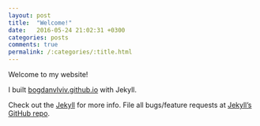 ```yaml
---
layout: post
title:  "Welcome!"
date:   2016-05-24 21:02:31 +0300
categories: posts
comments: true
permalink: /:categories/:title.html
---
```


Welcome to my website!

I built [bogdanvlviv.github.io][bogdanvlviv.github.io-url] with Jekyll.

Check out the [Jekyll][jekyll] for more info. File all bugs/feature requests at [Jekyll’s GitHub repo][jekyll-gh].

[bogdanvlviv.github.io-url]: https://bogdanvlviv.github.io
[jekyll]: https://jekyllrb.com
[jekyll-gh]: https://github.com/jekyll/jekyll
